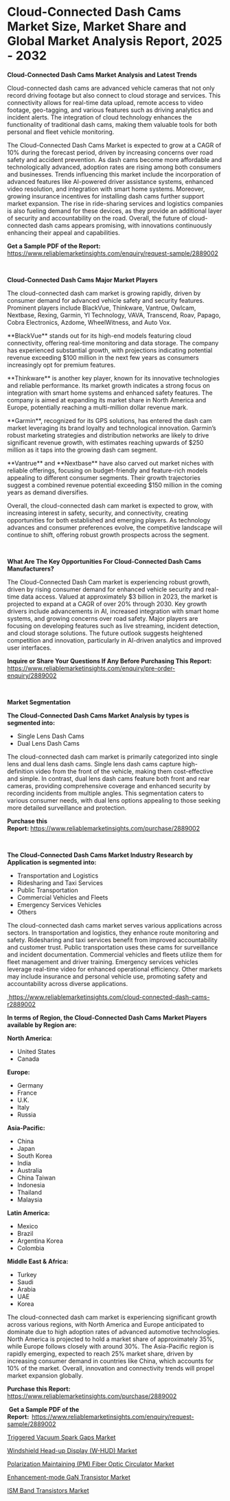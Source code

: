 <p><h1>Cloud-Connected Dash Cams Market Size, Market Share and Global Market Analysis Report, 2025 - 2032</h1></p><p><strong>Cloud-Connected Dash Cams Market Analysis and Latest Trends</strong></p>
<p><p>Cloud-connected dash cams are advanced vehicle cameras that not only record driving footage but also connect to cloud storage and services. This connectivity allows for real-time data upload, remote access to video footage, geo-tagging, and various features such as driving analytics and incident alerts. The integration of cloud technology enhances the functionality of traditional dash cams, making them valuable tools for both personal and fleet vehicle monitoring.</p><p>The Cloud-Connected Dash Cams Market is expected to grow at a CAGR of 10% during the forecast period, driven by increasing concerns over road safety and accident prevention. As dash cams become more affordable and technologically advanced, adoption rates are rising among both consumers and businesses. Trends influencing this market include the incorporation of advanced features like AI-powered driver assistance systems, enhanced video resolution, and integration with smart home systems. Moreover, growing insurance incentives for installing dash cams further support market expansion. The rise in ride-sharing services and logistics companies is also fueling demand for these devices, as they provide an additional layer of security and accountability on the road. Overall, the future of cloud-connected dash cams appears promising, with innovations continuously enhancing their appeal and capabilities.</p></p>
<p><strong>Get a Sample PDF of the Report:&nbsp;</strong> <a href="https://www.reliablemarketinsights.com/enquiry/request-sample/2889002?utm_campaign=3521&utm_medium=2&utm_source=Github&utm_content=ia&utm_term=14032025&utm_id=cloud-connected-dash-cams">https://www.reliablemarketinsights.com/enquiry/request-sample/2889002</a></p>
<p>&nbsp;</p>
<p><strong>Cloud-Connected Dash Cams Major Market Players</strong></p>
<p><p>The cloud-connected dash cam market is growing rapidly, driven by consumer demand for advanced vehicle safety and security features. Prominent players include BlackVue, Thinkware, Vantrue, Owlcam, Nextbase, Rexing, Garmin, YI Technology, VAVA, Transcend, Roav, Papago, Cobra Electronics, Azdome, WheelWitness, and Auto Vox.</p><p>**BlackVue** stands out for its high-end models featuring cloud connectivity, offering real-time monitoring and data storage. The company has experienced substantial growth, with projections indicating potential revenue exceeding $100 million in the next few years as consumers increasingly opt for premium features.</p><p>**Thinkware** is another key player, known for its innovative technologies and reliable performance. Its market growth indicates a strong focus on integration with smart home systems and enhanced safety features. The company is aimed at expanding its market share in North America and Europe, potentially reaching a multi-million dollar revenue mark.</p><p>**Garmin**, recognized for its GPS solutions, has entered the dash cam market leveraging its brand loyalty and technological innovation. Garmin’s robust marketing strategies and distribution networks are likely to drive significant revenue growth, with estimates reaching upwards of $250 million as it taps into the growing dash cam segment.</p><p>**Vantrue** and **Nextbase** have also carved out market niches with reliable offerings, focusing on budget-friendly and feature-rich models appealing to different consumer segments. Their growth trajectories suggest a combined revenue potential exceeding $150 million in the coming years as demand diversifies.</p><p>Overall, the cloud-connected dash cam market is expected to grow, with increasing interest in safety, security, and connectivity, creating opportunities for both established and emerging players. As technology advances and consumer preferences evolve, the competitive landscape will continue to shift, offering robust growth prospects across the segment.</p></p>
<p>&nbsp;</p>
<p><strong>What Are The Key Opportunities For Cloud-Connected Dash Cams Manufacturers?</strong></p>
<p><p>The Cloud-Connected Dash Cam market is experiencing robust growth, driven by rising consumer demand for enhanced vehicle security and real-time data access. Valued at approximately $3 billion in 2023, the market is projected to expand at a CAGR of over 20% through 2030. Key growth drivers include advancements in AI, increased integration with smart home systems, and growing concerns over road safety. Major players are focusing on developing features such as live streaming, incident detection, and cloud storage solutions. The future outlook suggests heightened competition and innovation, particularly in AI-driven analytics and improved user interfaces.</p></p>
<p><strong>Inquire or Share Your Questions If Any Before Purchasing This Report:</strong> <a href="https://www.reliablemarketinsights.com/enquiry/pre-order-enquiry/2889002?utm_campaign=3521&utm_medium=2&utm_source=Github&utm_content=ia&utm_term=14032025&utm_id=cloud-connected-dash-cams">https://www.reliablemarketinsights.com/enquiry/pre-order-enquiry/2889002</a></p>
<p>&nbsp;</p>
<p><strong>Market Segmentation</strong></p>
<p><strong>The Cloud-Connected Dash Cams Market Analysis by types is segmented into:</strong></p>
<p><ul><li>Single Lens Dash Cams</li><li>Dual Lens Dash Cams</li></ul></p>
<p><p>The cloud-connected dash cam market is primarily categorized into single lens and dual lens dash cams. Single lens dash cams capture high-definition video from the front of the vehicle, making them cost-effective and simple. In contrast, dual lens dash cams feature both front and rear cameras, providing comprehensive coverage and enhanced security by recording incidents from multiple angles. This segmentation caters to various consumer needs, with dual lens options appealing to those seeking more detailed surveillance and protection.</p></p>
<p><strong>Purchase this Report:&nbsp;</strong><a href="https://www.reliablemarketinsights.com/purchase/2889002?utm_campaign=3521&utm_medium=2&utm_source=Github&utm_content=ia&utm_term=14032025&utm_id=cloud-connected-dash-cams">https://www.reliablemarketinsights.com/purchase/2889002</a></p>
<p>&nbsp;</p>
<p><strong>The Cloud-Connected Dash Cams Market Industry Research by Application is segmented into:</strong></p>
<p><ul><li>Transportation and Logistics</li><li>Ridesharing and Taxi Services</li><li>Public Transportation</li><li>Commercial Vehicles and Fleets</li><li>Emergency Services Vehicles</li><li>Others</li></ul></p>
<p><p>The cloud-connected dash cams market serves various applications across sectors. In transportation and logistics, they enhance route monitoring and safety. Ridesharing and taxi services benefit from improved accountability and customer trust. Public transportation uses these cams for surveillance and incident documentation. Commercial vehicles and fleets utilize them for fleet management and driver training. Emergency services vehicles leverage real-time video for enhanced operational efficiency. Other markets may include insurance and personal vehicle use, promoting safety and accountability across diverse applications.</p></p>
<p><a href="https://www.reliablemarketinsights.com/cloud-connected-dash-cams-r2889002?utm_campaign=3521&utm_medium=2&utm_source=Github&utm_content=ia&utm_term=14032025&utm_id=cloud-connected-dash-cams">&nbsp;https://www.reliablemarketinsights.com/cloud-connected-dash-cams-r2889002</a></p>
<p><strong>In terms of Region, the Cloud-Connected Dash Cams Market Players available by Region are:</strong></p>
<p>
    <p> <strong> North America: </strong>
        <ul>
            <li>United States</li>
            <li>Canada</li>
        </ul>
        </p> 
    <p> <strong> Europe: </strong>
        <ul>
            <li>Germany</li>
            <li>France</li>
            <li>U.K.</li>
            <li>Italy</li>
            <li>Russia</li>
        </ul>
        </p> 
    <p> <strong> Asia-Pacific: </strong>
        <ul>
            <li>China</li>
            <li>Japan</li>
            <li>South Korea</li>
            <li>India</li>
            <li>Australia</li>
            <li>China Taiwan</li>
            <li>Indonesia</li>
            <li>Thailand</li>
            <li>Malaysia</li>
        </ul>
        </p> 
    <p> <strong> Latin America: </strong>
        <ul>
            <li>Mexico</li>
            <li>Brazil</li>
            <li>Argentina Korea</li>
            <li>Colombia</li>
        </ul>
        </p> 
    <p> <strong> Middle East & Africa: </strong>
        <ul>
            <li>Turkey</li>
            <li>Saudi</li>
            <li>Arabia</li>
            <li>UAE</li>
            <li>Korea</li>
        </ul>
    </p>
    </p>
<p><p>The cloud-connected dash cam market is experiencing significant growth across various regions, with North America and Europe anticipated to dominate due to high adoption rates of advanced automotive technologies. North America is projected to hold a market share of approximately 35%, while Europe follows closely with around 30%. The Asia-Pacific region is rapidly emerging, expected to reach 25% market share, driven by increasing consumer demand in countries like China, which accounts for 10% of the market. Overall, innovation and connectivity trends will propel market expansion globally.</p></p>
<p><strong>Purchase this Report: </strong><a href="https://www.reliablemarketinsights.com/purchase/2889002?utm_campaign=3521&utm_medium=2&utm_source=Github&utm_content=ia&utm_term=14032025&utm_id=cloud-connected-dash-cams">https://www.reliablemarketinsights.com/purchase/2889002</a></p>
<p>&nbsp;<strong>Get a Sample PDF of the Report:&nbsp;&nbsp;</strong><a href="https://www.reliablemarketinsights.com/enquiry/request-sample/2889002?utm_campaign=3521&utm_medium=2&utm_source=Github&utm_content=ia&utm_term=14032025&utm_id=cloud-connected-dash-cams">https://www.reliablemarketinsights.com/enquiry/request-sample/2889002</a></p>
<p><strong></strong></p>
<p><p><a href="https://www.linkedin.com/pulse/triggered-vacuum-spark-gaps-market-growth-outlook-from-kswbe?utm_campaign=3521&utm_medium=2&utm_source=Github&utm_content=ia&utm_term=14032025&utm_id=cloud-connected-dash-cams">Triggered Vacuum Spark Gaps Market</a></p><p><a href="https://www.linkedin.com/pulse/key-metrics-windshield-head-up-display-w-hud-market-report-sublc?utm_campaign=3521&utm_medium=2&utm_source=Github&utm_content=ia&utm_term=14032025&utm_id=cloud-connected-dash-cams">Windshield Head-up Display (W-HUD) Market</a></p><p><a href="https://www.linkedin.com/pulse/polarization-maintaining-pm-fiber-optic-circulator-market-wyjlc?utm_campaign=3521&utm_medium=2&utm_source=Github&utm_content=ia&utm_term=14032025&utm_id=cloud-connected-dash-cams">Polarization Maintaining (PM) Fiber Optic Circulator Market</a></p><p><a href="https://www.linkedin.com/pulse/enhancement-mode-gan-transistor-market-research-report-exploring-2zphf?utm_campaign=3521&utm_medium=2&utm_source=Github&utm_content=ia&utm_term=14032025&utm_id=cloud-connected-dash-cams">Enhancement-mode GaN Transistor Market</a></p><p><a href="https://www.linkedin.com/pulse/ism-band-transistors-market-size-forecasted-cagr-128-from-hclee?utm_campaign=3521&utm_medium=2&utm_source=Github&utm_content=ia&utm_term=14032025&utm_id=cloud-connected-dash-cams">ISM Band Transistors Market</a></p></p>